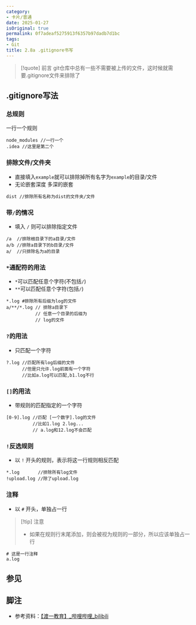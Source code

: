 ```yaml
---
category:
- 卡片/普通
date: 2025-01-27
isOriginal: true
permalink: 0f7adeaf5275913f6357b97dadb7d1bc
tags:
- Git
title: 2.8a .gitignore书写
---
```

> [!quote] 前言
> git仓库中总有一些不需要被上传的文件，这时候就需要.gitignore文件来排除了
## .gitignore写法
### 总规则
一行一个规则
```gitignore
node_modules //一行一个
.idea //这里是第二个
```
### 排除文件/文件夹
- 直接填入`example`就可以排除掉所有名字为`example`的目录/文件 
- 无论嵌套深度 多深的嵌套
```gitignore
dist //排除所有名称为dist的文件夹/文件
```
### 带`/`的情况
- 填入 `/` 则可以排除指定文件
```gitignore
/a  //排除根目录下的a目录/文件
a/b //排除a目录下的b目录/文件
a/  //只排除名为a的目录 
```
### `*`通配符的用法
- `*`可以匹配任意个字符(不包括`/`)
- `**`可以匹配任意个字符(包括`/`)
```gitignore
*.log #排除所有后缀为log的文件
a/**/*.log // 排除a目录下
           // 任意一个目录的后缀为
           // log的文件
```
### `?`的用法
- 只匹配一个字符
```gitignore
?.log //匹配所有log后缀的文件
      //但是只允许.log前面有一个字符
      //比如a.log可以匹配,b1.log不行
```
### `[]`的用法
- 带规则的匹配指定的一个字符
```gitignore
[0-9].log //匹配 [一个数字].log的文件
          //比如1.log 2.log...
          // a.log和12.log不会匹配
```

### `!`反选规则
- 以 `!` 开头的规则，表示将这一行规则相反匹配
```gitignore
*.log       //排除所有log文件
!upload.log //除了upload.log
```

### 注释
- 以 `#` 开头，单独占一行
> [!tip] 注意
> - 如果在规则行末尾添加，则会被视为规则的一部分，所以应该单独占一行

```gitignore
# 这是一行注释
a.log
```

## 参见
## 脚注
- 参考资料：[【渡一教育】_哔哩哔哩_bilibili](https://www.bilibili.com/video/BV1AvcqeBEnX/?vd_source=55526ae438eb9f21ccd7738267eaf0e8)
